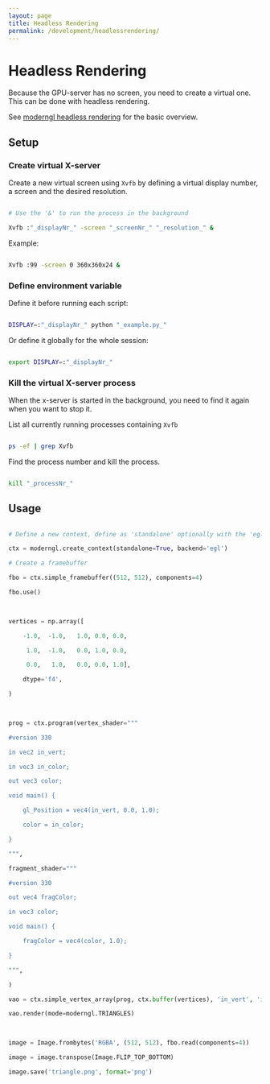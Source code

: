 ```yaml
---
layout: page
title: Headless Rendering
permalink: /development/headlessrendering/
---
```


# Headless Rendering

  

Because the GPU-server has no screen, you need to create a virtual one. This can be done with headless rendering.

See [moderngl headless rendering](https://moderngl.readthedocs.io/en/5.8.2/techniques/headless_ubuntu_18_server.html) for the basic overview.

  

## Setup

  

### Create virtual X-server

  

Create a new virtual screen using `Xvfb` by defining a virtual display number, a screen and the desired resolution.

```bash

# Use the '&' to run the process in the background

Xvfb :"_displayNr_" -screen "_screenNr_" "_resolution_" &

```

Example:

```bash

Xvfb :99 -screen 0 360x360x24 &

```

  

### Define environment variable

Define it before running each script:

```bash

DISPLAY=:"_displayNr_" python "_example.py_"

```

Or define it globally for the whole session:

```bash

export DISPLAY=:"_displayNr_"

```

  

### Kill the virtual X-server process

  

When the x-server is started in the background, you need to find it again when you want to stop it.

  

List all currently running processes containing `Xvfb`

```bash

ps -ef | grep Xvfb

```

Find the process number and kill the process.

```bash

kill "_processNr_"

```

  

## Usage

  

```python

# Define a new context, define as 'standalone' optionally with the 'egl' backend

ctx = moderngl.create_context(standalone=True, backend='egl')

# Create a framebuffer

fbo = ctx.simple_framebuffer((512, 512), components=4)

fbo.use()

  

vertices = np.array([

    -1.0,  -1.0,   1.0, 0.0, 0.0,

     1.0,  -1.0,   0.0, 1.0, 0.0,

     0.0,   1.0,   0.0, 0.0, 1.0],

    dtype='f4',

)

  

prog = ctx.program(vertex_shader="""

#version 330

in vec2 in_vert;

in vec3 in_color;

out vec3 color;

void main() {

    gl_Position = vec4(in_vert, 0.0, 1.0);

    color = in_color;

}

""",

fragment_shader="""

#version 330

out vec4 fragColor;

in vec3 color;

void main() {

    fragColor = vec4(color, 1.0);

}

""",

)

vao = ctx.simple_vertex_array(prog, ctx.buffer(vertices), 'in_vert', 'in_color')

vao.render(mode=moderngl.TRIANGLES)

  

image = Image.frombytes('RGBA', (512, 512), fbo.read(components=4))

image = image.transpose(Image.FLIP_TOP_BOTTOM)

image.save('triangle.png', format='png')

```